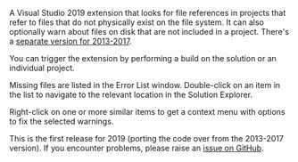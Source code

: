 A Visual Studio 2019 extension that looks for file references in projects that refer to files that do not physically exist on the file system. It can also optionally warn about files on disk that are not included in a project. There's a [separate version for 2013-2017](https://marketplace.visualstudio.com/items?itemName=DavidGardiner.ShowMissingFiles).

You can trigger the extension by performing a build on the solution or an individual project.

Missing files are listed in the Error List window. Double-click on an item in the list to navigate to the relevant location in the Solution Explorer.

Right-click on one or more similar items to get a context menu with options to fix the selected warnings.

This is the first release for 2019 (porting the code over from the 2013-2017 version). If you encounter problems, please raise an [issue on GitHub](https://github.com/flcdrg/VsShowMissing/issues).
